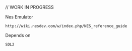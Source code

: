 // WORK IN PROGRESS

Nes Emulator

    http://wiki.nesdev.com/w/index.php/NES_reference_guide

Depends on

    SDL2
